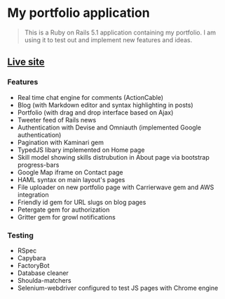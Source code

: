 # My portfolio application

> This is a Ruby on Rails 5.1 application containing my portfolio. I am using it to test out and implement new features and ideas.  

## [Live site](https://kk-portfolio.herokuapp.com/)

### Features

- Real time chat engine for comments (ActionCable)
- Blog (with Markdown editor and syntax highlighting in posts)
- Portfolio (with drag and drop interface based on Ajax)
- Tweeter feed of Rails news
- Authentication with Devise and Omniauth (implemented Google authentication)
- Pagination with Kaminari gem
- TypedJS libary implemented on Home page
- Skill model showing skills distrubution in About page via bootstrap progress-bars
- Google Map iframe on Contact page
- HAML syntax on main layout's pages
- File uploader on new portfolio page with Carrierwave gem and AWS integration
- Friendly id gem for URL slugs on blog pages
- Petergate gem for authorization
- Gritter gem for growl notifications

### Testing

- RSpec
- Capybara
- FactoryBot
- Database cleaner
- Shoulda-matchers
- Selenium-webdriver configured to test JS pages with Chrome engine

